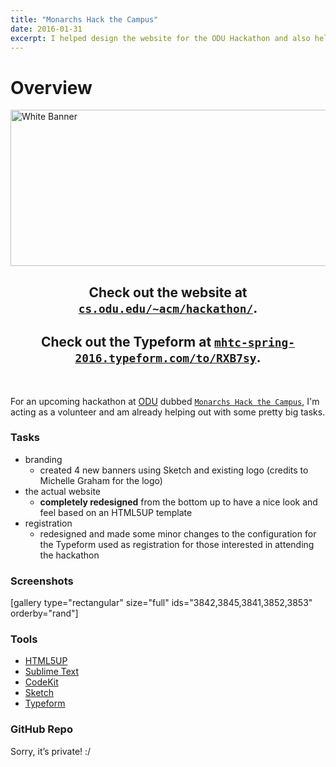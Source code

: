 ```yaml
---
title: "Monarchs Hack the Campus"
date: 2016-01-31
excerpt: I helped design the website for the ODU Hackathon and also helped with the branding/registration.
---
```

<p><!--more--></p>
<h1 id="overview">Overview</h1>
<p><a href="https://fvcproductions.files.wordpress.com/2016/01/white-banner.png" rel="attachment wp-att-3842"><img class="aligncenter size-full wp-image-3842" src="https://fvcproductions.files.wordpress.com/2016/01/white-banner.png" alt="White Banner" width="750" height="250" /></a></p>
<h2 id="check-out-the-web-site-at--a-href--http:--www.cs.odu.edu--acm-hackathon---target--_blank---code-cs.odu.edu--acm-hackathon---code---a-" style="text-align:center;">Check out the website at <code><a href="http://www.cs.odu.edu/~acm/hackathon/" target="_blank">cs.odu.edu/~acm/hackathon/</a></code>.</h2>
<h2 id="check-out-the-typeform-at--a-href--https:--mhtc-spring-2016.typeform.com-to-rxb7sy--target--_blank---code-mhtc-spring-2016.typeform.com-to-rxb7sy--code---a-" style="text-align:center;">Check out the Typeform at <code><a href="https://mhtc-spring-2016.typeform.com/to/RXB7sy" target="_blank">mhtc-spring-2016.typeform.com/to/RXB7sy</a></code>.</h2>
<p>&nbsp;</p>
<p class="intro">For an upcoming hackathon at <a href="http://odu.edu">ODU</a> dubbed <a href="http://www.cs.odu.edu/~acm/hackathon/" target="_blank"><code>Monarchs Hack the Campus</code></a>, I'm acting as a volunteer and am already helping out with some pretty big tasks.</p>
<h3 id="tasks">Tasks</h3>
<ul>
<li>branding
<ul>
<li>created 4 new banners using Sketch and existing logo (credits to Michelle Graham for the logo)</li>
</ul>
</li>
<li>the actual website
<ul>
<li><strong>completely redesigned</strong> from the bottom up to have a nice look and feel based on an HTML5UP template</li>
</ul>
</li>
<li>registration
<ul>
<li>redesigned and made some minor changes to the configuration for the Typeform used as registration for those interested in attending the hackathon</li>
</ul>
</li>
</ul>
<h3 id="screenshots">Screenshots</h3>
<p>[gallery type="rectangular" size="full" ids="3842,3845,3841,3852,3853" orderby="rand"]</p>
<h3 id="tools">Tools</h3>
<ul>
<li><a href="http://html5up.net" target="_blank">HTML5UP</a></li>
<li><a href="https://github.com/fvcproductions/Sublime" target="_blank">Sublime Text</a></li>
<li><a href="https://incident57.com/codekit/" target="_blank">CodeKit</a></li>
<li><a href="https://www.sketchapp.com/" target="_blank">Sketch</a></li>
<li><a href="http://typeform.com" target="_blank">Typeform</a></li>
</ul>
<h3 id="github-repo">GitHub Repo</h3>
<p>Sorry, it’s private! :/</p>

